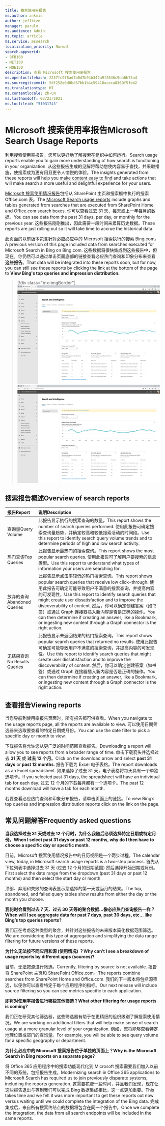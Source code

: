 ```yaml
---
title: 搜索使用率报告
ms.author: ankmis
author: jeffkizn
manager: parulm
ms.audience: Admin
ms.topic: article
ms.service: mssearch
localization_priority: Normal
search.appverid:
- BFB160
- MET150
- MOE150
description: 查看 Microsoft 搜索使用率报告
ms.openlocfilehash: 2237fc978ad7b0d7b94b342a9f2646c9da6b73a4
ms.sourcegitcommit: 5df252e6d0bd67bb1b4c59418aceca8369f5fe42
ms.translationtype: MT
ms.contentlocale: zh-CN
ms.lasthandoff: 03/23/2021
ms.locfileid: "51031743"
---
```

# <a name="microsoft-search-usage-reports"></a><span data-ttu-id="f3d44-103">Microsoft 搜索使用率报告</span><span class="sxs-lookup"><span data-stu-id="f3d44-103">Microsoft Search Usage Reports</span></span>

<span data-ttu-id="f3d44-104">利用搜索使用率报告，您可以更好地了解搜索在组织中如何运行。</span><span class="sxs-lookup"><span data-stu-id="f3d44-104">Search usage reports enable you to gain more understanding of how search is functioning in your organization.</span></span> <span data-ttu-id="f3d44-105">从这些报告生成的见解将帮助您使内容易于查找，[](./make-content-easy-to-find.md)并采取措施，使搜索成为更有用且更令人愉悦的体验。</span><span class="sxs-lookup"><span data-stu-id="f3d44-105">The insights generated from these reports will help you [make content easy to find](./make-content-easy-to-find.md) and take actions that will make search a more useful and delightful experience for your users.</span></span>

<span data-ttu-id="f3d44-106">[Microsoft 搜索使用情况报告](https://admin.microsoft.com/Adminportal/Home?#/MicrosoftSearch/insights)包括从 SharePoint 主页和搜索框中执行的搜索 Office.com 表。</span><span class="sxs-lookup"><span data-stu-id="f3d44-106">The [Microsoft Search usage reports](https://admin.microsoft.com/Adminportal/Home?#/MicrosoftSearch/insights) include graphs and tables generated from searches that are executed from SharePoint Home and Office.com search boxes.</span></span> <span data-ttu-id="f3d44-107">你可以查看过去 31 天、每天或上一年每月的数据。</span><span class="sxs-lookup"><span data-stu-id="f3d44-107">You can see data from the past 31 days, per day, or monthly for the previous year.</span></span> <span data-ttu-id="f3d44-108">这些报告刚刚推出，因此需要一段时间来累算历史数据。</span><span class="sxs-lookup"><span data-stu-id="f3d44-108">These reports are just rolling out so it will take time to accrue the historical data.</span></span>

<span data-ttu-id="f3d44-109">此页面的以前版本包含针对必应必应中的 Microsoft 搜索执行的搜索 Bing.com。</span><span class="sxs-lookup"><span data-stu-id="f3d44-109">A previous version of this page included data from searches executed for Microsoft Search in Bing on Bing.com.</span></span> <span data-ttu-id="f3d44-110">这些数据将很快集成到这些报告中，但现在，你仍然可以通过单击页面底部的链接查看必应热门查询和印象分布来查看 **这些报告**。</span><span class="sxs-lookup"><span data-stu-id="f3d44-110">That data will be integrated into these reports soon, but for now, you can still see those reports by clicking the link at the bottom of the page to **View Bing's top queries and impression distribution**.</span></span>

> [!div class="mx-imgBorder"]
> <span data-ttu-id="f3d44-111">![搜索使用率报告仪表板](media/usage-reports/usage_reports_v2.png)</span><span class="sxs-lookup"><span data-stu-id="f3d44-111">![Search usage reports dashboard](media/usage-reports/usage_reports_v2.png)</span></span>

## <a name="overview-of-search-reports"></a><span data-ttu-id="f3d44-112">搜索报告概述</span><span class="sxs-lookup"><span data-stu-id="f3d44-112">Overview of search reports</span></span>

| <span data-ttu-id="f3d44-113">报告</span><span class="sxs-lookup"><span data-stu-id="f3d44-113">Report</span></span> | <span data-ttu-id="f3d44-114">说明</span><span class="sxs-lookup"><span data-stu-id="f3d44-114">Description</span></span> |
|:-----|:-----|
|<span data-ttu-id="f3d44-115">查询量</span><span class="sxs-lookup"><span data-stu-id="f3d44-115">Query Volume</span></span>|<span data-ttu-id="f3d44-116">此报告显示执行的搜索查询的数量。</span><span class="sxs-lookup"><span data-stu-id="f3d44-116">This report shows the number of search queries performed.</span></span> <span data-ttu-id="f3d44-117">使用此报告可确定搜索查询量趋势，并确定较高和较低搜索活动的时间段。</span><span class="sxs-lookup"><span data-stu-id="f3d44-117">Use this report to identify search query volume trends and to determine periods of high and low search activity.</span></span>|
|<span data-ttu-id="f3d44-118">热门查询</span><span class="sxs-lookup"><span data-stu-id="f3d44-118">Top Queries</span></span>|<span data-ttu-id="f3d44-119">此报告显示最热门的搜索查询。</span><span class="sxs-lookup"><span data-stu-id="f3d44-119">This report shows the most popular search queries.</span></span> <span data-ttu-id="f3d44-120">使用此报告可了解用户要搜索的信息类型。</span><span class="sxs-lookup"><span data-stu-id="f3d44-120">Use this report to understand what types of information your users are searching for.</span></span>|
|<span data-ttu-id="f3d44-121">放弃的查询</span><span class="sxs-lookup"><span data-stu-id="f3d44-121">Abandoned Queries</span></span>|<span data-ttu-id="f3d44-122">此报告显示点击率较低的热门搜索查询。</span><span class="sxs-lookup"><span data-stu-id="f3d44-122">This report shows popular search queries that receive low click-through.</span></span> <span data-ttu-id="f3d44-123">使用此报告可确定可能导致用户不满意的搜索查询，并提高内容的可发现性。</span><span class="sxs-lookup"><span data-stu-id="f3d44-123">Use this report to identify search queries that might create user dissatisfaction and to improve the discoverability of content.</span></span> <span data-ttu-id="f3d44-124">然后，你可以确定创建答案（如书签）或通过 Graph 连接器插入新内容是否是正确的操作。</span><span class="sxs-lookup"><span data-stu-id="f3d44-124">You can then determine if creating an answer, like a Bookmark, or ingesting new content through a Graph connector is the right action.</span></span>|
|<span data-ttu-id="f3d44-125">无结果查询</span><span class="sxs-lookup"><span data-stu-id="f3d44-125">No Results Queries</span></span>|<span data-ttu-id="f3d44-126">此报告显示未返回结果的热门搜索查询。</span><span class="sxs-lookup"><span data-stu-id="f3d44-126">This report shows popular search queries that returned no results.</span></span> <span data-ttu-id="f3d44-127">使用此报告可确定可能导致用户不满意的搜索查询，并提高内容的可发现性。</span><span class="sxs-lookup"><span data-stu-id="f3d44-127">Use this report to identify search queries that might create user dissatisfaction and to improve the discoverability of content.</span></span> <span data-ttu-id="f3d44-128">然后，你可以确定创建答案（如书签）或通过 Graph 连接器插入新内容是否是正确的操作。</span><span class="sxs-lookup"><span data-stu-id="f3d44-128">You can then determine if creating an answer, like a Bookmark, or ingesting new content through a Graph connector is the right action.</span></span>|

## <a name="viewing-reports"></a><span data-ttu-id="f3d44-129">查看报告</span><span class="sxs-lookup"><span data-stu-id="f3d44-129">Viewing reports</span></span>

<span data-ttu-id="f3d44-130">当您导航到使用率报告页面时，所有报告都可供查看。</span><span class="sxs-lookup"><span data-stu-id="f3d44-130">When you navigate to the usage reports page, all the reports are available to view.</span></span> <span data-ttu-id="f3d44-131">可以使用日期筛选器来选取要查看的特定日期或月份。</span><span class="sxs-lookup"><span data-stu-id="f3d44-131">You can use the date filter to pick a specific day or month to view.</span></span>

<span data-ttu-id="f3d44-132">下载报告将允许您从更广泛的时间范围查看报告。</span><span class="sxs-lookup"><span data-stu-id="f3d44-132">Downloading a report will allow you to see reports from a broader range of time.</span></span> <span data-ttu-id="f3d44-133">单击下载箭头并选择过去 **31 天** 或 **过去 12 个月**。</span><span class="sxs-lookup"><span data-stu-id="f3d44-133">Click on the download arrow and select **past 31 days** or **past 12 months**.</span></span> <span data-ttu-id="f3d44-134">报告下载为 Excel 电子表格。</span><span class="sxs-lookup"><span data-stu-id="f3d44-134">The report downloads as an Excel spreadsheet.</span></span> <span data-ttu-id="f3d44-135">如果选择了过去 31 天，电子表格将每天具有一个单独选项卡。</span><span class="sxs-lookup"><span data-stu-id="f3d44-135">If you selected past 31 days, the spreadsheet will have an individual tab for each day.</span></span> <span data-ttu-id="f3d44-136">过去 12 个月的下载每月都有一个选项卡。</span><span class="sxs-lookup"><span data-stu-id="f3d44-136">The past 12 months download will have a tab for each month.</span></span>

<span data-ttu-id="f3d44-137">若要查看必应热门查询和印象分布报告，请单击页面上的链接。</span><span class="sxs-lookup"><span data-stu-id="f3d44-137">To view Bing’s top queries and impression distribution reports click on the link on the page.</span></span>

## <a name="frequently-asked-questions"></a><span data-ttu-id="f3d44-138">常见问题解答</span><span class="sxs-lookup"><span data-stu-id="f3d44-138">Frequently asked questions</span></span>

<span data-ttu-id="f3d44-139">**当我选择过去 31 天或过去 12 个月时，为什么我随后必须选择特定日期或特定月份。**</span><span class="sxs-lookup"><span data-stu-id="f3d44-139">**When I select past 31 days or past 12 months, why do I then have to choose a specific day or specific month.**</span></span>

<span data-ttu-id="f3d44-140">目前，Microsoft 搜索使用情况报告中的日历视图是一个两步过程。</span><span class="sxs-lookup"><span data-stu-id="f3d44-140">The calendar view, today, in Microsoft search usage reports is a two-step process.</span></span> <span data-ttu-id="f3d44-141">首先从下拉列表中选择过去 31 天 (过去 12 个月的日期范围) 然后选择开始日期或月份。</span><span class="sxs-lookup"><span data-stu-id="f3d44-141">First select the date range from the dropdown (past 31 days or past 12 months) and then select the start day or month.</span></span>

<span data-ttu-id="f3d44-142">顶部、弃用和失败的查询表显示您选择的第一天或当月的结果。</span><span class="sxs-lookup"><span data-stu-id="f3d44-142">The top, abandoned, and failed query tables show results from either the day or the month you choose.</span></span>

<span data-ttu-id="f3d44-143">**我何时会看到过去 7 天、过去 30 天等的聚合数据...像必应热门查询报告一样？**</span><span class="sxs-lookup"><span data-stu-id="f3d44-143">**When will I see aggregate data for past 7 days, past 30 days, etc... like Bing’s top queries reports?**</span></span>

<span data-ttu-id="f3d44-144">我们正在考虑这种类型的聚合，并针对这些报告的未来版本简化数据范围筛选。</span><span class="sxs-lookup"><span data-stu-id="f3d44-144">We are considering this type of aggregation and simplifying the data range filtering for future versions of these reports.</span></span>

<span data-ttu-id="f3d44-145">**为什么无法按不同应用和源 (使用情况) ？**</span><span class="sxs-lookup"><span data-stu-id="f3d44-145">**Why can’t I see a breakdown of usage reports by different apps (sources)?**</span></span>

<span data-ttu-id="f3d44-146">目前，无法按源进行筛选。</span><span class="sxs-lookup"><span data-stu-id="f3d44-146">Currently, filtering by source is not available.</span></span> <span data-ttu-id="f3d44-147">报告将 SharePoint 主页和 SharePoint Office.com。</span><span class="sxs-lookup"><span data-stu-id="f3d44-147">The reports combine searches from SharePoint Home and Office.com.</span></span> <span data-ttu-id="f3d44-148">我们的下一版本将包括源筛选，以便你可以查看特定于每个应用程序的指标。</span><span class="sxs-lookup"><span data-stu-id="f3d44-148">Our next release will include source filtering so you can see metrics specific to each application.</span></span>

<span data-ttu-id="f3d44-149">**即将对使用率报告进行哪些其他筛选？**</span><span class="sxs-lookup"><span data-stu-id="f3d44-149">**What other filtering for usage reports is coming?**</span></span>

<span data-ttu-id="f3d44-150">我们正在研究其他筛选器，这些筛选器有助于在更精细的组织级别了解搜索使用情况。</span><span class="sxs-lookup"><span data-stu-id="f3d44-150">We are working on additional filters that will help make sense of search usage at a more granular level of your organization.</span></span> <span data-ttu-id="f3d44-151">例如，您将能够查看特定地理位置或部门的查询量。</span><span class="sxs-lookup"><span data-stu-id="f3d44-151">For example, you will be able to see query volume for a specific geography or department.</span></span>

<span data-ttu-id="f3d44-152">**为什么必应中的 Microsoft 搜索报告位于单独的页面上？**</span><span class="sxs-lookup"><span data-stu-id="f3d44-152">**Why is the Microsoft Search in Bing reports on a separate page?**</span></span>

<span data-ttu-id="f3d44-153">将 Office 365 应用程序中的搜索功能现代化到 Microsoft 搜索需要我们加入以前不同的系统，包括报告生成。</span><span class="sxs-lookup"><span data-stu-id="f3d44-153">Modernizing search in Office 365 applications to Microsoft Search has required us to join previously disparate systems, including the reports generation.</span></span> <span data-ttu-id="f3d44-154">这需要花费一些时间，并且我们发现，现在让这些报告退出与等到我们可以完成 Bing 数据集成相比，这一点更加重要。</span><span class="sxs-lookup"><span data-stu-id="f3d44-154">This takes time and we felt it was more important to get these reports out now versus waiting until we could complete the integration of the Bing data.</span></span> <span data-ttu-id="f3d44-155">完成集成后，来自所有搜索终结点的数据将包含在同一个报告中。</span><span class="sxs-lookup"><span data-stu-id="f3d44-155">Once we complete the integration, the data from all search endpoints will be included in the same reports.</span></span>